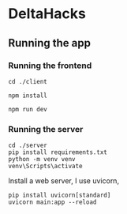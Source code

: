 # DeltaHacks

## Running the app

### Running the frontend

```
cd ./client

npm install

npm run dev

```

### Running the server

```
cd ./server
pip install requirements.txt
python -m venv venv
venv\Scripts\activate
```

Install a web server, I use uvicorn,

```
pip install uvicorn[standard]
uvicorn main:app --reload
```
